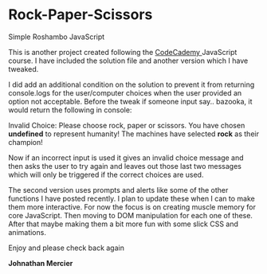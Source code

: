# Rock-Paper-Scissors
Simple Roshambo JavaScript 

This is another project created following the <a href="www.codecademy.com" target="_blank">CodeCademy </a> JavaScript course. I have included the solution file and another version which I have tweaked. 

I did add an additional condition on the solution to prevent it from returning console.logs for the user/computer choices when the user provided an option not acceptable. Before the tweak if someone input say.. bazooka, it would return the following in console:

Invalid Choice: Please choose rock, paper or scissors.
You have chosen <strong>undefined</strong> to represent humanity!
The machines have selected <strong>rock</strong> as their champion!

Now if an incorrect input is used it gives an invalid choice message and then asks the user to try again and leaves out those last two messages which will only be triggered if the correct choices are used. 

The second version uses prompts and alerts like some of the other functions I have posted recently. I plan to update these when I can to make them more interactive. For now the focus is on creating muscle memory for core JavaScript. Then moving to DOM manipulation for each one of these. After that maybe making them a bit more fun with some slick CSS and animations. 

Enjoy and please check back again

<strong>Johnathan Mercier</strong>
